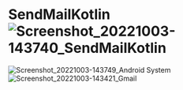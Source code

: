 # SendMailKotlin![Screenshot_20221003-143740_SendMailKotlin](https://user-images.githubusercontent.com/58545112/193542079-10c83f82-d8d5-4266-8d37-734c7104ddab.jpg)
![Screenshot_20221003-143749_Android System](https://user-images.githubusercontent.com/58545112/193542109-6369b907-9817-452c-b56a-3b788565abb5.jpg)
![Screenshot_20221003-143421_Gmail](https://user-images.githubusercontent.com/58545112/193542140-c80dd89c-3f97-45da-927d-6477f0cea65c.jpg)
